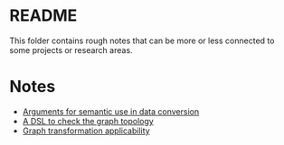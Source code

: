 # README

This folder contains rough notes that can be more or less connected to some projects or research areas.

# Notes

  * [Arguments for semantic use in data conversion](arguments_semantic.md "arguments")
  * [A DSL to check the graph topology](DSL-for-graph-topology-checks.md)
  * [Graph transformation applicability](graph-transformation-applicability.md)
